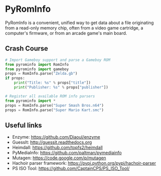 PyRomInfo
========

PyRomInfo is a convenient, unified way to get data about a file originating from a read-only memory chip, often from a video game cartridge, a computer's firmware, or from an arcade game's main board.

Crash Course
------------

```python
# Import Gameboy support and parse a Gameboy ROM
from pyrominfo import RomInfo
from pyrominfo import gameboy
props = RomInfo.parse("Zelda.gb")
if props:
    print("Title: %s" % props["title"])
    print("Publisher: %s" % props["publisher"])

# Register all available ROM info parsers
from pyrominfo import *
props = RomInfo.parse("Super Smash Bros.n64")
props = RomInfo.parse("Super Mario Kart.smc")
```

Useful links
------------
* Enzyme: https://github.com/Diaoul/enzyme
* GuessIt: http://guessit.readthedocs.org
* Heimdall: https://github.com/topfs2/heimdall
* PyMediaInfo: https://github.com/paltman/pymediainfo
* Mutagen: https://code.google.com/p/mutagen
* Hachoir parser framework: https://pypi.python.org/pypi/hachoir-parser
* PS ISO Tool: https://github.com/CaptainCPS/PS_ISO_Tool/
